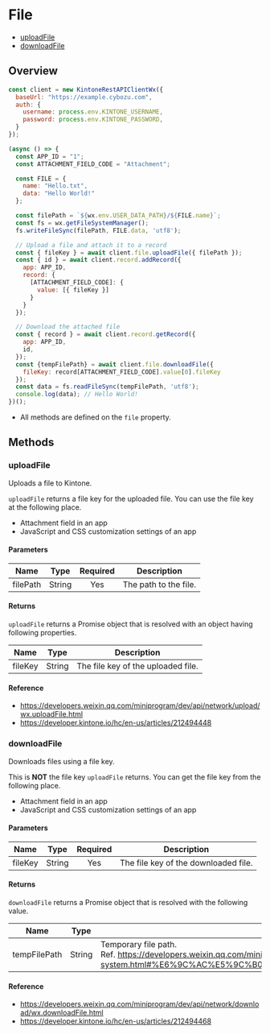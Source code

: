 # File

- [uploadFile](#uploadFile)
- [downloadFile](#downloadFile)

## Overview

```js
const client = new KintoneRestAPIClientWx({
  baseUrl: "https://example.cybozu.com",
  auth: {
    username: process.env.KINTONE_USERNAME,
    password: process.env.KINTONE_PASSWORD,
  }
});

(async () => {
  const APP_ID = "1";
  const ATTACHMENT_FIELD_CODE = "Attachment";

  const FILE = {
    name: "Hello.txt",
    data: "Hello World!"
  };

  const filePath = `${wx.env.USER_DATA_PATH}/${FILE.name}`;
  const fs = wx.getFileSystemManager();
  fs.writeFileSync(filePath, FILE.data, 'utf8');

  // Upload a file and attach it to a record
  const { fileKey } = await client.file.uploadFile({ filePath });
  const { id } = await client.record.addRecord({
    app: APP_ID,
    record: {
      [ATTACHMENT_FIELD_CODE]: {
        value: [{ fileKey }]
      }
    }
  });

  // Download the attached file
  const { record } = await client.record.getRecord({
    app: APP_ID,
    id,
  });
  const {tempFilePath} = await client.file.downloadFile({
    fileKey: record[ATTACHMENT_FIELD_CODE].value[0].fileKey
  });
  const data = fs.readFileSync(tempFilePath, 'utf8');
  console.log(data); // Hello World!
})();
```

- All methods are defined on the `file` property.

## Methods

### uploadFile

Uploads a file to Kintone.

`uploadFile` returns a file key for the uploaded file.
You can use the file key at the following place.

- Attachment field in an app
- JavaScript and CSS customization settings of an app

#### Parameters

| Name      |  Type  | Required | Description           |
| --------- | :----: | :------: | ----------------------|
| filePath  | String |    Yes   | The path to the file. |

#### Returns

`uploadFile` returns a Promise object that is resolved with an object having following properties.

| Name    |  Type  | Description                        |
| ------- | :----: | ---------------------------------- |
| fileKey | String | The file key of the uploaded file. |

#### Reference

- https://developers.weixin.qq.com/miniprogram/dev/api/network/upload/wx.uploadFile.html
- https://developer.kintone.io/hc/en-us/articles/212494448

### downloadFile

Downloads files using a file key.

This is **NOT** the file key `uploadFile` returns.
You can get the file key from the following place.

- Attachment field in an app
- JavaScript and CSS customization settings of an app

#### Parameters

| Name       |  Type  | Required | Description                          |
| ---------- | :----: | :------: | ------------------------------------ |
| fileKey    | String |   Yes    | The file key of the downloaded file. |

#### Returns

`downloadFile` returns a Promise object that is resolved with the following value.

| Name         |  Type  | Description                                                                                                                                                                 |
| ------------ | :----: | --------------------------------------------------------------------------------------------------------------------------------------------------------------------------- |
| tempFilePath | String | Temporary file path. <br /> Ref. https://developers.weixin.qq.com/miniprogram/dev/framework/ability/file-system.html#%E6%9C%AC%E5%9C%B0%E4%B8%B4%E6%97%B6%E6%96%87%E4%BB%B6 |

#### Reference

- https://developers.weixin.qq.com/miniprogram/dev/api/network/download/wx.downloadFile.html
- https://developer.kintone.io/hc/en-us/articles/212494468
